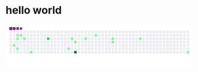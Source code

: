 # hello world

![](https://raw.githubusercontent.com/AgoniGy/AgoniGy/main/assets/github-contribution-grid-snake.gif)
